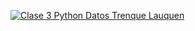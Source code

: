 [![Clase 3 Python Datos Trenque Lauquen](http://i.imgur.com/Fj8of89.png)](https://youtu.be/0qLlvOFmymM)